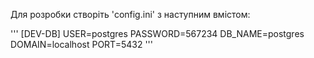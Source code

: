 Для розробки створіть 'config.ini' з наступним вмістом:

'''
[DEV-DB]
USER=postgres
PASSWORD=567234
DB_NAME=postgres
DOMAIN=localhost
PORT=5432
'''